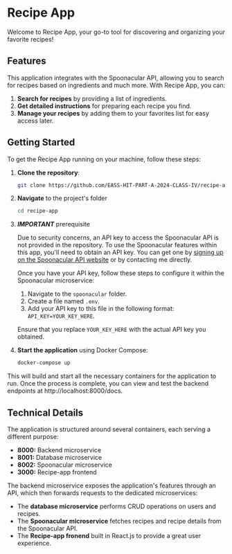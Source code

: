 # Recipe App

Welcome to Recipe App, your go-to tool for discovering and organizing your favorite recipes!

## Features

This application integrates with the Spoonacular API, allowing you to search for recipes based on ingredients and much more. With Recipe App, you can:

1. **Search for recipes** by providing a list of ingredients.
2. **Get detailed instructions** for preparing each recipe you find.
3. **Manage your recipes** by adding them to your favorites list for easy access later.

## Getting Started

To get the Recipe App running on your machine, follow these steps:

1. **Clone the repository**:

   ```bash
   git clone https://github.com/EASS-HIT-PART-A-2024-CLASS-IV/recipe-app.git
   ```
2. **Navigate** to the project's folder

   ```bash
   cd recipe-app
   ```
3. **_IMPORTANT_** prerequisite

   Due to security concerns, an API key to access the Spoonacular API is not provided in the repository. To use the Spoonacular features within this app, you'll need to obtain an API key. You can get one by [signing up on the Spoonacular API website](https://spoonacular.com/food-api/console#Dashboard) or by contacting me directly.

   Once you have your API key, follow these steps to configure it within the Spoonacular microservice:
   
   1. Navigate to the `spoonacular` folder.
   2. Create a file named `.env`.
   3. Add your API key to this file in the following format: `API_KEY=YOUR_KEY_HERE`.
   
   Ensure that you replace `YOUR_KEY_HERE` with the actual API key you obtained.
   
4. **Start the application** using Docker Compose:

    ```bash
    docker-compose up
    ```
    
This will build and start all the necessary containers for the application to run. Once the process is complete, you can view and test the backend endpoints at http://localhost:8000/docs.

## Technical Details

The application is structured around several containers, each serving a different purpose:

- **8000:** Backend microservice
- **8001:** Database microservice
- **8002:** Spoonacular microservice
- **3000:** Recipe-app frontend

The backend microservice exposes the application's features through an API, which then forwards requests to the dedicated microservices:

- The **database microservice** performs CRUD operations on users and recipes.
- The **Spoonacular microservice** fetches recipes and recipe details from the Spoonacular API.
- The **Recipe-app fronend** built in React.js to provide a great user experience.


